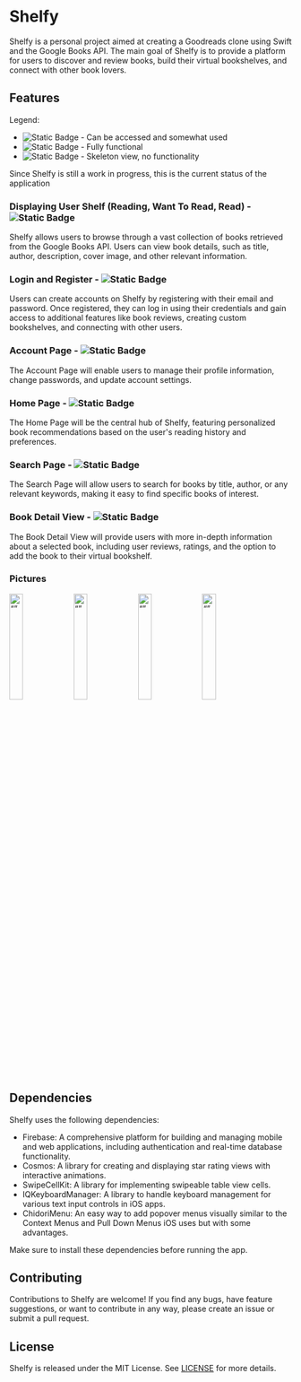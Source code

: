 # Shelfy

Shelfy is a personal project aimed at creating a Goodreads clone using Swift and the Google Books API. The main goal of Shelfy is to provide a platform for users to discover and review books, build their virtual bookshelves, and connect with other book lovers.

## Features

Legend: 
- ![Static Badge](https://img.shields.io/badge/status-in_progress-progress?style=plastic&color=yellow) - Can be accessed and somewhat used
- ![Static Badge](https://img.shields.io/badge/status-working-progress?style=plastic&color=green) - Fully functional
- ![Static Badge](https://img.shields.io/badge/status-not_working-progress?style=plastic&color=red) - Skeleton view, no functionality

Since Shelfy is still a work in progress, this is the current status of the application

### Displaying User Shelf (Reading, Want To Read, Read) - ![Static Badge](https://img.shields.io/badge/status-in_progress-progress?style=plastic&color=yellow)
Shelfy allows users to browse through a vast collection of books retrieved from the Google Books API. Users can view book details, such as title, author, description, cover image, and other relevant information.

### Login and Register - ![Static Badge](https://img.shields.io/badge/status-working-progress?style=plastic&color=green)
Users can create accounts on Shelfy by registering with their email and password. Once registered, they can log in using their credentials and gain access to additional features like book reviews, creating custom bookshelves, and connecting with other users.

### Account Page - ![Static Badge](https://img.shields.io/badge/status-not_working-progress?style=plastic&color=red)
The Account Page will enable users to manage their profile information, change passwords, and update account settings.

### Home Page - ![Static Badge](https://img.shields.io/badge/status-not_working-progress?style=plastic&color=red)
The Home Page will be the central hub of Shelfy, featuring personalized book recommendations based on the user's reading history and preferences.

### Search Page - ![Static Badge](https://img.shields.io/badge/status-in_progress-progress?style=plastic&color=yellow)
The Search Page will allow users to search for books by title, author, or any relevant keywords, making it easy to find specific books of interest.

### Book Detail View - ![Static Badge](https://img.shields.io/badge/status-not_working-progress?style=plastic&color=red)
The Book Detail View will provide users with more in-depth information about a selected book, including user reviews, ratings, and the option to add the book to their virtual bookshelf.

### Pictures 
<p float="left">
<img src="https://user-images.githubusercontent.com/80788036/255537663-0b0d0b3f-be0c-4449-bbd3-24ddbb951f72.png" alt= “” width="22%"/>
<img src="https://user-images.githubusercontent.com/80788036/255537672-d9be457f-1643-4fa7-a003-b81aa4007e3e.png" alt= “” width="22%" />
<img src="https://user-images.githubusercontent.com/80788036/255537687-e215bd9c-109d-4b03-8e88-c5b3d1ec4829.png" alt= “” width="22%" />
<img src="https://user-images.githubusercontent.com/80788036/255537692-bc86960e-e474-4c72-8c50-761df8331d58.png" alt= “” width="22%" />
</p>


## Dependencies

Shelfy uses the following dependencies:

* Firebase: A comprehensive platform for building and managing mobile and web applications, including authentication and real-time database functionality.
* Cosmos: A library for creating and displaying star rating views with interactive animations.
* SwipeCellKit: A library for implementing swipeable table view cells.
* IQKeyboardManager: A library to handle keyboard management for various text input controls in iOS apps.
* ChidoriMenu: An easy way to add popover menus visually similar to the Context Menus and Pull Down Menus iOS uses but with some advantages.
  
Make sure to install these dependencies before running the app.


## Contributing

Contributions to Shelfy are welcome! If you find any bugs, have feature suggestions, or want to contribute in any way, please create an issue or submit a pull request.

## License

Shelfy is released under the MIT License. See [LICENSE](https://choosealicense.com/licenses/mit/) for more details.

